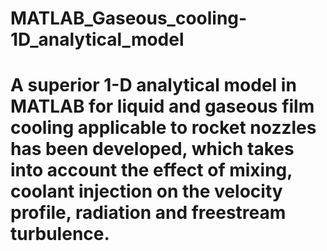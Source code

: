 # MATLAB_Gaseous_cooling-1D_analytical_model

# A superior 1-D analytical model in MATLAB for liquid and gaseous film cooling applicable to rocket nozzles has been developed, which takes into account the effect of mixing, coolant injection on the velocity profile, radiation and freestream turbulence.
